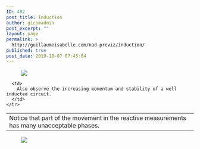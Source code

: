```yaml
---
ID: 482
post_title: Induction
author: gicomadmin
post_excerpt: ""
layout: page
permalink: >
  http://guillaumeisabelle.com/nad-previz/induction/
published: true
post_date: 2019-10-07 07:45:04
---
```

<!-- wp:image --><figure class="wp-block-image">

![][1]</figure> <!-- /wp:image -->

<!-- wp:table {"backgroundColor":"subtle-pale-pink"} -->

<table class="wp-block-table has-subtle-pale-pink-background-color has-background">
  <tbody>
    <tr>
      <td>
        Notice that part of the movement in the reactive measurements has many unacceptable phases.
      </td>
      
      <td>
        Also observe the increasing momentum and stability of a well inducted circuit.
      </td>
    </tr>
  </tbody>
</table>

<!-- /wp:table -->

<!-- wp:image --><figure class="wp-block-image">

![][2]</figure> <!-- /wp:image -->

 [1]: https://github.com/jgwill/nad.previz/raw/master/principles/induction/electro-induction-controlled-190919.jpeg
 [2]: https://github.com/jgwill/nad.previz/raw/master/principles/induction/electro-induction-not-controlled-190919.jpeg